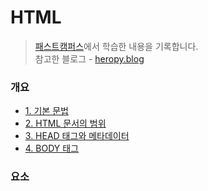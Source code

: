 # HTML
> [패스트캠퍼스](https://storage.googleapis.com/static.fastcampus.co.kr/prod/uploads/202104/165028-24/[%ED%8C%A8%EC%8A%A4%ED%8A%B8%EC%BA%A0%ED%8D%BC%EC%8A%A4]-%EA%B5%90%EC%9C%A1%EA%B3%BC%EC%A0%95%EC%86%8C%EA%B0%9C%EC%84%9C-%EC%98%AC%EC%9D%B8%EC%9B%90-%ED%8C%A8%ED%82%A4%EC%A7%80---%ED%94%84%EB%A1%A0%ED%8A%B8%EC%97%94%EB%93%9C-%EA%B0%9C%EB%B0%9C-with-react.pdf)에서 학습한 내용을 기록합니다.  
> 참고한 블로그 - [heropy.blog](https://heropy.blog/2019/04/24/html-css-starter/) 

### 개요
* [1. 기본 문법](./01_basic_grammer.md)
* [2. HTML 문서의 범위](./02_range.md)
* [3. HEAD 태그와 메타데이터](./03_headtag.md)
* [4. BODY 태그](./04_bodytag.md)

### 요소
